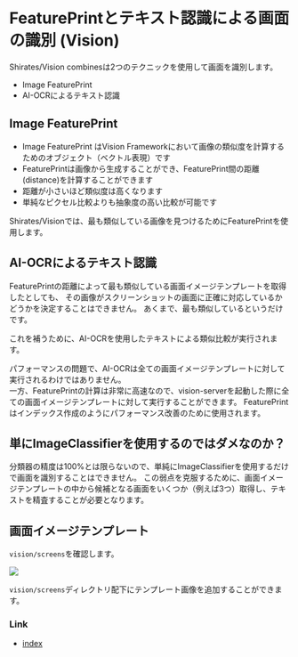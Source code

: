 # FeaturePrintとテキスト認識による画面の識別 (Vision)

Shirates/Vision combinesは2つのテクニックを使用して画面を識別します。

- Image FeaturePrint
- AI-OCRによるテキスト認識

## Image FeaturePrint

- Image FeaturePrint はVision Frameworkにおいて画像の類似度を計算するためのオブジェクト（ベクトル表現）です
- FeaturePrintは画像から生成することができ、FeaturePrint間の距離(distance)を計算することができます
- 距離が小さいほど類似度は高くなります
- 単純なピクセル比較よりも抽象度の高い比較が可能です

Shirates/Visionでは、最も類似している画像を見つけるためにFeaturePrintを使用します。

## AI-OCRによるテキスト認識

FeaturePrintの距離によって最も類似している画面イメージテンプレートを取得したとしても、
その画像がスクリーンショットの画面に正確に対応しているかどうかを決定することはできません。
あくまで、最も類似しているというだけです。

これを補うために、AI-OCRを使用したテキストによる類似比較が実行されます。

パフォーマンスの問題で、AI-OCRは全ての画面イメージテンプレートに対して実行されるわけではありません。<br>
一方、FeaturePrintの計算は非常に高速なので、vision-serverを起動した際に全ての画面イメージテンプレートに対して実行することができます。
FeaturePrintはインデックス作成のようにパフォーマンス改善のために使用されます。

## 単にImageClassifierを使用するのではダメなのか？

分類器の精度は100%とは限らないので、単純にImageClassifierを使用するだけで画面を識別することはできません。
この弱点を克服するために、画面イメージテンプレートの中から候補となる画面をいくつか（例えば3つ）取得し、テキストを精査することが必要となります。

## 画面イメージテンプレート

```vision/screens```を確認します。

![](_images/screen_image_templates.png)

`vision/screens`ディレクトリ配下にテンプレート画像を追加することができます。

### Link

- [index](../../../index_ja.md)
